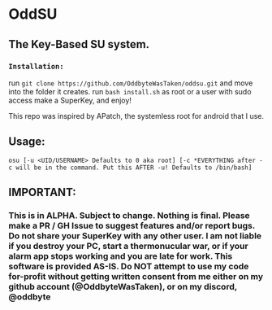 # OddSU
## The Key-Based SU system.
### `Installation:`
run `git clone https://github.com/OddbyteWasTaken/oddsu.git` and move into the folder it creates.
run `bash install.sh` as root or a user with sudo access
make a SuperKey, and enjoy!

This repo was inspired by APatch, the systemless root for android that I use.

## Usage:
```
osu [-u <UID/USERNAME> Defaults to 0 aka root] [-c *EVERYTHING after -c will be in the command. Put this AFTER -u! Defaults to /bin/bash]
```

## IMPORTANT:
### This is in ALPHA. Subject to change. Nothing is final. Please make a PR / GH Issue to suggest features and/or report bugs. Do not share your SuperKey with any other user. I am not liable if you destroy your PC, start a thermonucular war, or if your alarm app stops working and you are late for work. This software is provided AS-IS. Do NOT attempt to use my code for-profit without getting written consent from me either on my github account (@OddbyteWasTaken), or on my discord, @oddbyte
